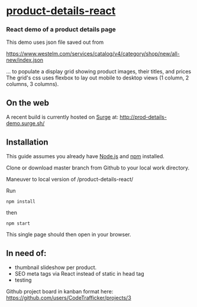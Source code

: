 # [product-details-react](https://github.com/CodeTrafficker/product-details-react)

### React demo of a product details page 

This demo uses json file saved out from 

 https://www.westelm.com/services/catalog/v4/category/shop/new/all-new/index.json

 ... to populate a display grid showing product images, their titles, and prices The grid's css uses flexbox to lay out mobile to desktop views (1 column, 2 columns, 3 columns).

## On the web
A recent build is currently hosted on [Surge](https://surge.sh/) at:
http://prod-details-demo.surge.sh/

## Installation

This guide assumes you already have [Node.js](https://nodejs.org/en/) and [npm](https://www.npmjs.com/) installed.

Clone or download master branch from Github to your local work directory.

Maneuver to local version of /product-details-react/

Run 

```npm install```

then

```npm start```

This single page should then open in your browser.

## In need of:
- thumbnail slideshow per product.
- SEO meta tags via React instead of static in head tag
- testing

Github project board in kanban format here: 
https://github.com/users/CodeTrafficker/projects/3


